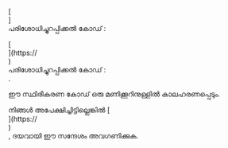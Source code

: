 [<br host>]<br action>പരിശോധിച്ചുറപ്പിക്കൽ കോഡ് :<br code>

[<br host>](https://<br host>)<br action>പരിശോധിച്ചുറപ്പിക്കൽ കോഡ് :<br code>.

ഈ സ്ഥിരീകരണ കോഡ് ഒരു മണിക്കൂറിനുള്ളിൽ കാലഹരണപ്പെടും.

നിങ്ങൾ അപേക്ഷിച്ചിട്ടില്ലെങ്കിൽ [<br host>](https://<br host>)<br action>, ദയവായി ഈ സന്ദേശം അവഗണിക്കുക.
